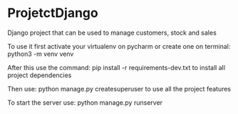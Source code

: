# ProjetctDjango
Django project that can be used to manage customers, stock and sales

To use it first activate your virtualenv on pycharm or create one on terminal: python3 -m venv venv

After this use the command: pip install -r requirements-dev.txt to install all project dependencies

Then use: python manage.py createsuperuser to use all the project features 

To start the server use: python manage.py runserver
